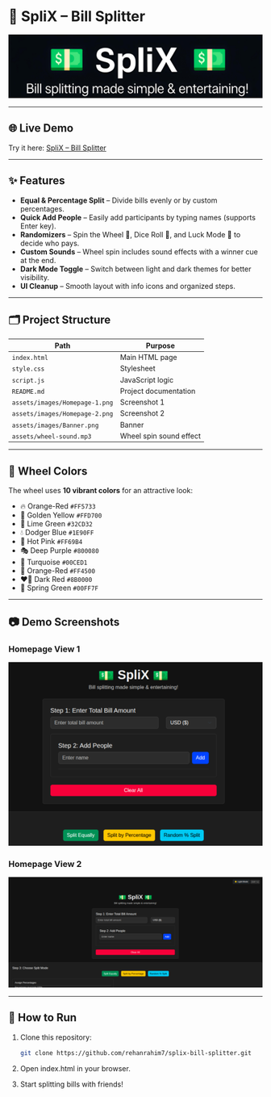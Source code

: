 # 💸 SpliX – Bill Splitter

![SpliX Banner](assets/images/SpliX-Banner.png)

---

## 🌐 Live Demo
Try it here: [SpliX – Bill Splitter](https://rehanrahim7.github.io/SpliX/)

---

## ✨ Features
- **Equal & Percentage Split** – Divide bills evenly or by custom percentages.
- **Quick Add People** – Easily add participants by typing names (supports Enter key).
- **Randomizers** – Spin the Wheel 🎡, Dice Roll 🎲, and Luck Mode 🎯 to decide who pays.
- **Custom Sounds** – Wheel spin includes sound effects with a winner cue at the end.
- **Dark Mode Toggle** – Switch between light and dark themes for better visibility.
- **UI Cleanup** – Smooth layout with info icons and organized steps.

---

## 🗂️ Project Structure
| Path                           | Purpose                 |
| ------------------------------ | ----------------------- |
| `index.html`                   | Main HTML page          |
| `style.css`                    | Stylesheet              |
| `script.js`                    | JavaScript logic        |
| `README.md`                    | Project documentation   |
| `assets/images/Homepage-1.png` | Screenshot 1            |
| `assets/images/Homepage-2.png` | Screenshot 2            |
| `assets/images/Banner.png`     | Banner                  |
| `assets/wheel-sound.mp3`       | Wheel spin sound effect |

---

## 🎨 Wheel Colors
The wheel uses **10 vibrant colors** for an attractive look:
- 🔥 Orange-Red `#FF5733`
- 🌟 Golden Yellow `#FFD700`
- 🍃 Lime Green `#32CD32`
- 💧 Dodger Blue `#1E90FF`
- 💖 Hot Pink `#FF69B4`
- 🎭 Deep Purple `#800080`
- 🌊 Turquoise `#00CED1`
- 🧡 Orange-Red `#FF4500`
- ❤️‍🔥 Dark Red `#8B0000`
- 🌱 Spring Green `#00FF7F`

---

## 📷 Demo Screenshots

### Homepage View 1
![SpliX Homepage 1](assets/images/Homepage-1.png)

### Homepage View 2
![SpliX Homepage 2](assets/images/Homepage-2.png)

---

## 🚀 How to Run
1. Clone this repository:
   ```bash
   git clone https://github.com/rehanrahim7/splix-bill-splitter.git

2. Open index.html in your browser.

3. Start splitting bills with friends!
